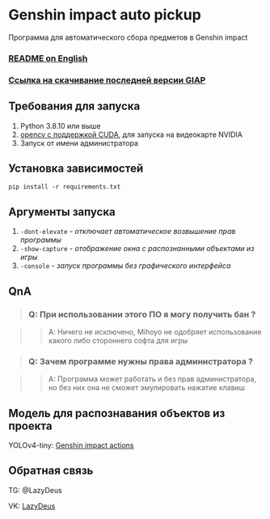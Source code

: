 # Genshin impact auto pickup

Программа для автоматического сбора предметов в Genshin impact

### [README on English](EU_README.md)

### [Ссылка на скачивание последней версии GIAP](https://github.com/Demetrous-fd/Genshin-impact-auto-pickup/releases/latest)

## Требования для запуска

1. Python 3.8.10 или выше
2. [opencv с поддержкой CUDA](https://docs.opencv.org/4.5.2/d3/d52/tutorial_windows_install.html), для запуска на видеокарте NVIDIA
3. Запуск от имени администратора

## Установка зависимостей

`pip install -r requirements.txt`

## Аргументы запуска

1. `-dont-elevate` - _отключает автоматическое возвышение прав программы_
2. `-show-capture` - _отображение окна с распознанными объектами из игры_
3. `-console` - _запуск программы без графического интерфейса_

## QnA

> ### Q: При использовании этого ПО я могу получить бан ?

>> A: Ничего не исключено, Mihoyo не одобряет использование какого либо стороннего софта для игры

> ### Q: Зачем программе нужны права администратора ?

>> A: Программа может работать и без прав администратора, но без них она не сможет эмулировать нажатие клавиш

## Модель для распознавания объектов из проекта

YOLOv4-tiny: [Genshin impact actions](https://github.com/Demetrous-fd/Genshin-impact-actions-YOLOv4-tiny)

## Обратная связь

TG:  @LazyDeus

VK: [LazyDeus](https://vk.com/lazydeus)
